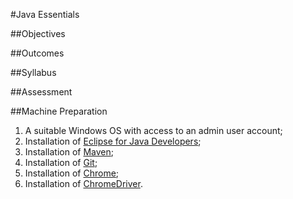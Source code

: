 #Java Essentials

##Objectives

##Outcomes

##Syllabus

##Assessment

##Machine Preparation

1. A suitable Windows OS with access to an admin user account;
2. Installation of [Eclipse for Java Developers](http://www.eclipse.org/downloads/);
3. Installation of [Maven](http://maven.apache.org/);
4. Installation of [Git](http://msysgit.github.io/);
5. Installation of [Chrome](https://www.google.com/intl/en/chrome/browser/);
6. Installation of [ChromeDriver](http://chromedriver.storage.googleapis.com/index.html?path=2.9/).
